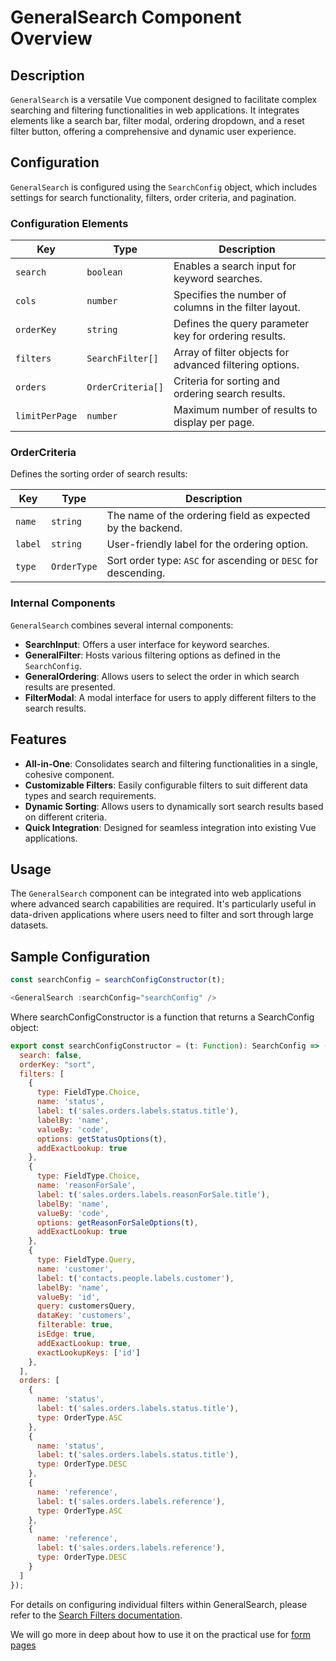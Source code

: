 # GeneralSearch Component Overview

## Description
`GeneralSearch` is a versatile Vue component designed to facilitate complex searching and filtering functionalities in web applications. It integrates elements like a search bar, filter modal, ordering dropdown, and a reset filter button, offering a comprehensive and dynamic user experience.

## Configuration
`GeneralSearch` is configured using the `SearchConfig` object, which includes settings for search functionality, filters, order criteria, and pagination.

### Configuration Elements

| Key             | Type             | Description |
|-----------------|------------------|-------------|
| `search`        | `boolean`        | Enables a search input for keyword searches. |
| `cols`          | `number`         | Specifies the number of columns in the filter layout. |
| `orderKey`      | `string`         | Defines the query parameter key for ordering results. |
| `filters`       | `SearchFilter[]` | Array of filter objects for advanced filtering options. |
| `orders`        | `OrderCriteria[]`| Criteria for sorting and ordering search results. |
| `limitPerPage`  | `number`         | Maximum number of results to display per page. |

### OrderCriteria
Defines the sorting order of search results:

| Key     | Type       | Description |
|---------|------------|-------------|
| `name`  | `string`   | The name of the ordering field as expected by the backend. |
| `label` | `string`   | User-friendly label for the ordering option. |
| `type`  | `OrderType`| Sort order type: `ASC` for ascending or `DESC` for descending. |

### Internal Components
`GeneralSearch` combines several internal components:

- **SearchInput**: Offers a user interface for keyword searches.
- **GeneralFilter**: Hosts various filtering options as defined in the `SearchConfig`.
- **GeneralOrdering**: Allows users to select the order in which search results are presented.
- **FilterModal**: A modal interface for users to apply different filters to the search results.

## Features
- **All-in-One**: Consolidates search and filtering functionalities in a single, cohesive component.
- **Customizable Filters**: Easily configurable filters to suit different data types and search requirements.
- **Dynamic Sorting**: Allows users to dynamically sort search results based on different criteria.
- **Quick Integration**: Designed for seamless integration into existing Vue applications.

## Usage
The `GeneralSearch` component can be integrated into web applications where advanced search capabilities are required. It's particularly useful in data-driven applications where users need to filter and sort through large datasets.

## Sample Configuration
```javascript
const searchConfig = searchConfigConstructor(t);

<GeneralSearch :searchConfig="searchConfig" />
```

Where searchConfigConstructor is a function that returns a SearchConfig object:

```javascript
export const searchConfigConstructor = (t: Function): SearchConfig => ({
  search: false,
  orderKey: "sort",
  filters: [
    {
      type: FieldType.Choice,
      name: 'status',
      label: t('sales.orders.labels.status.title'),
      labelBy: 'name',
      valueBy: 'code',
      options: getStatusOptions(t),
      addExactLookup: true
    },
    {
      type: FieldType.Choice,
      name: 'reasonForSale',
      label: t('sales.orders.labels.reasonForSale.title'),
      labelBy: 'name',
      valueBy: 'code',
      options: getReasonForSaleOptions(t),
      addExactLookup: true
    },
    {
      type: FieldType.Query,
      name: 'customer',
      label: t('contacts.people.labels.customer'),
      labelBy: 'name',
      valueBy: 'id',
      query: customersQuery,
      dataKey: 'customers',
      filterable: true,
      isEdge: true,
      addExactLookup: true,
      exactLookupKeys: ['id']
    },
  ],
  orders: [
    {
      name: 'status',
      label: t('sales.orders.labels.status.title'),
      type: OrderType.ASC
    },
    {
      name: 'status',
      label: t('sales.orders.labels.status.title'),
      type: OrderType.DESC
    },
    {
      name: 'reference',
      label: t('sales.orders.labels.reference'),
      type: OrderType.ASC
    },
    {
      name: 'reference',
      label: t('sales.orders.labels.reference'),
      type: OrderType.DESC
    }
  ]
});
```

For details on configuring individual filters within GeneralSearch, please refer to the [Search Filters documentation](./filter_fields.md).

We will go more in deep about how to use it on the practical use for [form pages](./../../../../practical_use/list_page.md)